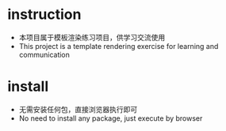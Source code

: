 # instruction
- 本项目属于模板渲染练习项目，供学习交流使用
- This project is a template rendering exercise for learning and communication
# install
- 无需安装任何包，直接浏览器执行即可
- No need to install any package, just execute by browser